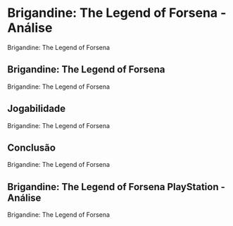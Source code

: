 ---
---

# Brigandine: The Legend of Forsena - Análise

Brigandine: The Legend of Forsena

## Brigandine: The Legend of Forsena

Brigandine: The Legend of Forsena

## Jogabilidade

Brigandine: The Legend of Forsena

## Conclusão

Brigandine: The Legend of Forsena

## Brigandine: The Legend of Forsena PlayStation - Análise

Brigandine: The Legend of Forsena
